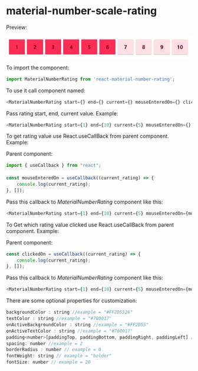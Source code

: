 # material-number-scale-rating

Preview:

![Material Number Rating](preview.png)

To import the component:

```javascript
import MaterialNumberRating from 'react-material-number-rating';
```

To use it call component named:

```javascript
<MaterialNumberRating start={} end={} current={} mouseEnteredOn={} clickedOn={}/>
```

Pass rating start, end, current value. Example:

```javascript
<MaterialNumberRating start={1} end={10} current={5} mouseEnteredOn={} clickedOn={}/>
```

To get rating value use React.useCallBack from parent component. Example:

Parent component:

```javascript
import { useCallback } from "react";

const mouseEnteredOn = useCallback((current_rating) => {
    console.log(current_rating);
}, []);
```


Pass this callback to _MaterialNumberRating_ component like this:

```javascript
<MaterialNumberRating start={1} end={10} current={5} mouseEnteredOn={mouseEnteredOn} clickedOn={}/>
```

To Get which rating value clicked use React.useCallBack from parent component. Example:

Parent component:

```javascript
const clickedOn = useCallback((current_rating) => {
    console.log(current_rating);
}, []);
```

Pass this callback to _MaterialNumberRating_ component like this:

```javascript
<MaterialNumberRating start={1} end={10} current={5} mouseEnteredOn={mouseEnteredOn} clickedOn={clickedOn}/>
```

There are some optional properties for customization:

```javascript
backgroundColor : string //example = "#FF2D5526"
textColor : string //example = "#780017"
onActiveBackgroundColor : string //example = "#FF2D55"
onActiveTextColor : string //example = "#780017"
padding<number>[paddingTop, paddingBottom, paddingRight, paddingLeft] //example = [15, 15, 0, 0]
spacing: number //example = 2
borderRadius : number // example = 0
fontWeight: string // example = "bolder"
fontSize: number // example = 20
```
